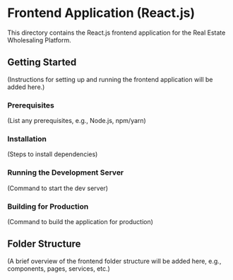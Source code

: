 # Frontend Application (React.js)

This directory contains the React.js frontend application for the Real Estate Wholesaling Platform.

## Getting Started

(Instructions for setting up and running the frontend application will be added here.)

### Prerequisites

(List any prerequisites, e.g., Node.js, npm/yarn)

### Installation

(Steps to install dependencies)

### Running the Development Server

(Command to start the dev server)

### Building for Production

(Command to build the application for production)

## Folder Structure

(A brief overview of the frontend folder structure will be added here, e.g., components, pages, services, etc.)
